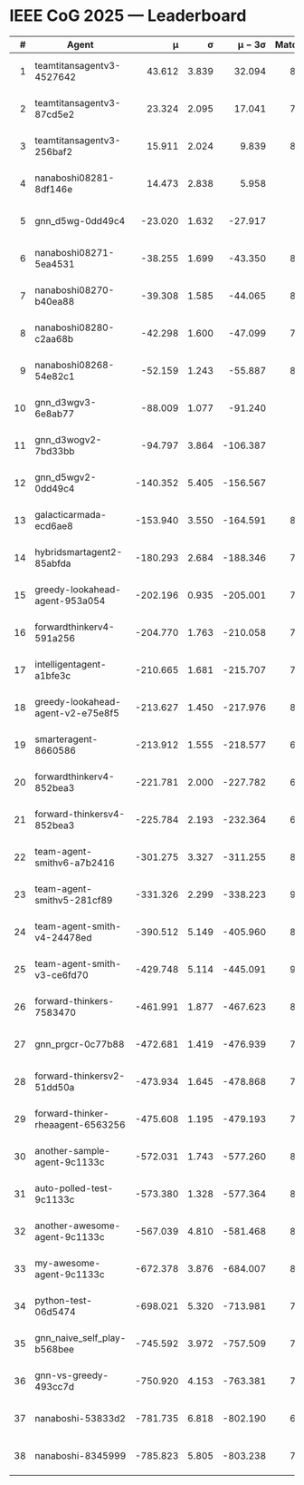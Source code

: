 # IEEE CoG 2025 — Leaderboard

| # | Agent | μ | σ | μ − 3σ | Matches | Updated |
|---:|---|---:|---:|---:|---:|---|
| 1 | teamtitansagentv3-4527642 | 43.612 | 3.839 | 32.094 | 8736 | 2025-08-30 22:05 |
| 2 | teamtitansagentv3-87cd5e2 | 23.324 | 2.095 | 17.041 | 7958 | 2025-08-30 22:05 |
| 3 | teamtitansagentv3-256baf2 | 15.911 | 2.024 | 9.839 | 8454 | 2025-08-30 22:05 |
| 4 | nanaboshi08281-8df146e | 14.473 | 2.838 | 5.958 | 356 | 2025-08-30 22:05 |
| 5 | gnn_d5wg-0dd49c4 | -23.020 | 1.632 | -27.917 | 180 | 2025-08-30 22:05 |
| 6 | nanaboshi08271-5ea4531 | -38.255 | 1.699 | -43.350 | 8578 | 2025-08-30 22:05 |
| 7 | nanaboshi08270-b40ea88 | -39.308 | 1.585 | -44.065 | 8620 | 2025-08-30 22:05 |
| 8 | nanaboshi08280-c2aa68b | -42.298 | 1.600 | -47.099 | 7958 | 2025-08-30 22:05 |
| 9 | nanaboshi08268-54e82c1 | -52.159 | 1.243 | -55.887 | 8320 | 2025-08-30 22:05 |
| 10 | gnn_d3wgv3-6e8ab77 | -88.009 | 1.077 | -91.240 | 238 | 2025-08-30 22:05 |
| 11 | gnn_d3wogv2-7bd33bb | -94.797 | 3.864 | -106.387 | 350 | 2025-08-30 22:05 |
| 12 | gnn_d5wgv2-0dd49c4 | -140.352 | 5.405 | -156.567 | 286 | 2025-08-30 22:05 |
| 13 | galacticarmada-ecd6ae8 | -153.940 | 3.550 | -164.591 | 8080 | 2025-08-30 22:05 |
| 14 | hybridsmartagent2-85abfda | -180.293 | 2.684 | -188.346 | 7313 | 2025-08-30 22:05 |
| 15 | greedy-lookahead-agent-953a054 | -202.196 | 0.935 | -205.001 | 7664 | 2025-08-30 22:05 |
| 16 | forwardthinkerv4-591a256 | -204.770 | 1.763 | -210.058 | 7059 | 2025-08-30 22:05 |
| 17 | intelligentagent-a1bfe3c | -210.665 | 1.681 | -215.707 | 7055 | 2025-08-30 22:05 |
| 18 | greedy-lookahead-agent-v2-e75e8f5 | -213.627 | 1.450 | -217.976 | 8576 | 2025-08-30 22:05 |
| 19 | smarteragent-8660586 | -213.912 | 1.555 | -218.577 | 6993 | 2025-08-30 22:05 |
| 20 | forwardthinkerv4-852bea3 | -221.781 | 2.000 | -227.782 | 6997 | 2025-08-30 22:05 |
| 21 | forward-thinkersv4-852bea3 | -225.784 | 2.193 | -232.364 | 6753 | 2025-08-30 22:05 |
| 22 | team-agent-smithv6-a7b2416 | -301.275 | 3.327 | -311.255 | 8780 | 2025-08-30 22:05 |
| 23 | team-agent-smithv5-281cf89 | -331.326 | 2.299 | -338.223 | 9040 | 2025-08-30 22:05 |
| 24 | team-agent-smith-v4-24478ed | -390.512 | 5.149 | -405.960 | 8098 | 2025-08-30 22:05 |
| 25 | team-agent-smith-v3-ce6fd70 | -429.748 | 5.114 | -445.091 | 9478 | 2025-08-30 22:05 |
| 26 | forward-thinkers-7583470 | -461.991 | 1.877 | -467.623 | 8160 | 2025-08-30 22:05 |
| 27 | gnn_prgcr-0c77b88 | -472.681 | 1.419 | -476.939 | 7790 | 2025-08-30 22:05 |
| 28 | forward-thinkersv2-51dd50a | -473.934 | 1.645 | -478.868 | 7570 | 2025-08-30 22:05 |
| 29 | forward-thinker-rheaagent-6563256 | -475.608 | 1.195 | -479.193 | 7442 | 2025-08-30 22:05 |
| 30 | another-sample-agent-9c1133c | -572.031 | 1.743 | -577.260 | 8740 | 2025-08-30 22:05 |
| 31 | auto-polled-test-9c1133c | -573.380 | 1.328 | -577.364 | 8400 | 2025-08-30 22:05 |
| 32 | another-awesome-agent-9c1133c | -567.039 | 4.810 | -581.468 | 8000 | 2025-08-30 22:05 |
| 33 | my-awesome-agent-9c1133c | -672.378 | 3.876 | -684.007 | 8380 | 2025-08-30 22:05 |
| 34 | python-test-06d5474 | -698.021 | 5.320 | -713.981 | 7200 | 2025-08-30 22:05 |
| 35 | gnn_naive_self_play-b568bee | -745.592 | 3.972 | -757.509 | 7180 | 2025-08-30 22:05 |
| 36 | gnn-vs-greedy-493cc7d | -750.920 | 4.153 | -763.381 | 7240 | 2025-08-30 22:05 |
| 37 | nanaboshi-53833d2 | -781.735 | 6.818 | -802.190 | 6380 | 2025-08-30 22:05 |
| 38 | nanaboshi-8345999 | -785.823 | 5.805 | -803.238 | 7350 | 2025-08-30 22:05 |
